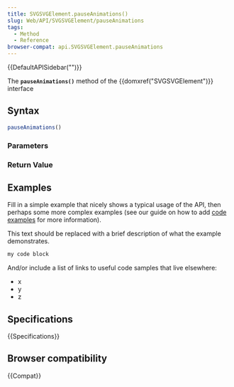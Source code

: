 ```yaml
---
title: SVGSVGElement.pauseAnimations()
slug: Web/API/SVGSVGElement/pauseAnimations
tags:
  - Method
  - Reference
browser-compat: api.SVGSVGElement.pauseAnimations
---
```

{{DefaultAPISidebar("")}}

The **`pauseAnimations()`** method of the {{domxref("SVGSVGElement")}} interface 

## Syntax

```js
pauseAnimations()
```

### Parameters



### Return Value



## Examples

Fill in a simple example that nicely shows a typical usage of the API, then perhaps some more complex examples (see our guide on how to add [code examples](/en-US/docs/MDN/Contribute/Structures/Code_examples) for more information).

This text should be replaced with a brief description of what the example demonstrates.

```js
my code block
```

And/or include a list of links to useful code samples that live elsewhere:

*   x
*   y
*   z

## Specifications

{{Specifications}}

## Browser compatibility

{{Compat}}


